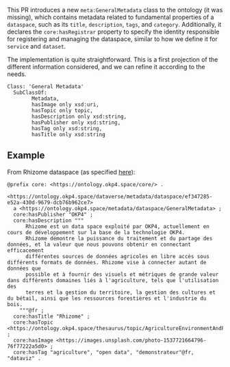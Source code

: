 This PR introduces a new `meta:GeneralMetadata` class to the ontology (it was missing), which contains metadata related to fundamental properties of a `dataspace`, such as its `title`, `description`, `tags`, and `category`. Additionally, it declares the `core:hasRegistrar` property to specify the identity responsible for registering and managing the dataspace, similar to how we define it for `service` and `dataset`.

The implementation is quite straightforward. This is a first projection of the different information considered, and we can refine it according to the needs.

```text
Class: 'General Metadata'
  SubClassOf: 
        Metadata,
        hasImage only xsd:uri,
        hasTopic only topic,
        hasDescription only xsd:string,
        hasPublisher only xsd:string,
        hasTag only xsd:string,
        hasTitle only xsd:string
```

## Example

From Rhizome dataspace (as specified [here](https://github.com/okp4/portal-web/blob/v1.1.0/data/dataspaces/ef347285-e52a-430d-9679-dcb76b962ce7/dataspace.json)):

```turtle
@prefix core: <https://ontology.okp4.space/core/> .

<https://ontology.okp4.space/dataverse/metadata/dataspace/ef347285-e52a-430d-9679-dcb76b962ce7>
  a <https://ontology.okp4.space/metadata/dataspace/GeneralMetadata> ;
  core:hasPublisher "OKP4" ;
  core:hasDescription """
      Rhizome est un data space exploité par OKP4, actuellement en cours de développement sur la base de la technologie OKP4. 
      Rhizome démontre la puissance du traitement et du partage des données, et la valeur que nous pouvons obtenir en connectant efficacement 
      différentes sources de données agricoles en libre accès sous différents formats de données. Rhizome vise à connecter autant de données que 
      possible et à fournir des visuels et métriques de grande valeur dans différents domaines liés à l'agriculture, tels que l'utilisation des 
      terres et la gestion du territoire, la gestion des cultures et du bétail, ainsi que les ressources forestières et l'industrie du bois.
    """@fr ;
  core:hasTitle "Rhizome" ;
  core:hasTopic <https://ontology.okp4.space/thesaurus/topic/AgricultureEnvironmentAndForestry> ;
  core:hasImage <https://images.unsplash.com/photo-1537721664796-76f77222a5d0> ;
  core:hasTag "agriculture", "open data", "demonstrateur"@fr, "dataviz" .
```